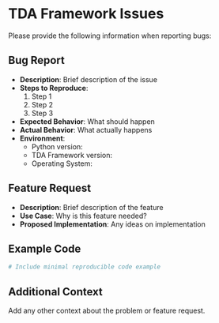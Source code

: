 # TDA Framework Issues

Please provide the following information when reporting bugs:

## Bug Report
- **Description**: Brief description of the issue
- **Steps to Reproduce**:
  1. Step 1
  2. Step 2
  3. Step 3
- **Expected Behavior**: What should happen
- **Actual Behavior**: What actually happens
- **Environment**:
  - Python version:
  - TDA Framework version:
  - Operating System:

## Feature Request
- **Description**: Brief description of the feature
- **Use Case**: Why is this feature needed?
- **Proposed Implementation**: Any ideas on implementation

## Example Code
```python
# Include minimal reproducible code example
```

## Additional Context
Add any other context about the problem or feature request.